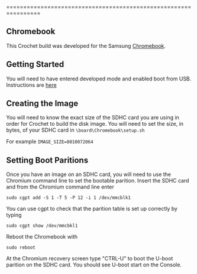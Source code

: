 
================================================================

Chromebook
--------------------------------

This Crochet build was developed for the Samsung [Chromebook](http://www.samsung.com/ca/consumer/office/chrome-devices/chromebooks/XE303C12-A01CA).  

Getting Started
--------------------------------

You will need to have entered developed mode and enabled boot from USB.  Instructions are [here](http://www.chromium.org/chromium-os/developer-information-for-chrome-os-devices/samsung-arm-chromebook)


Creating the Image
--------------------------------

You will need to know the exact size of the SDHC card you are using in order for Crochet to build the disk image. You will need to set the size, in bytes, of your SDHC card in `\board\Chromebook\setup.sh` 

For example
`
IMAGE_SIZE=8010072064
`

Setting Boot Paritions
--------------------------------

Once you have an image on an SDHC card, you will need to use the Chromium command line to set the bootable parition.  Insert the SDHC card and from the Chromium command line enter

`
sudo cgpt add -S 1 -T 5 -P 12 -i 1 /dev/mmcblk1
`

You can use cgpt to check that the parition table is set up correctly by typing

`sudo cgpt show /dev/mmcbkl1`

Reboot the Chromebook with

`sudo reboot`

At the Chromium recovery screen type "CTRL-U" to boot the U-boot parition on the SDHC card.  You should see U-boot start on the Console.


 





